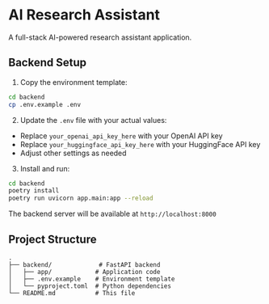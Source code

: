 # AI Research Assistant

A full-stack AI-powered research assistant application.

## Backend Setup

1. Copy the environment template:
```bash
cd backend
cp .env.example .env
```

2. Update the `.env` file with your actual values:
- Replace `your_openai_api_key_here` with your OpenAI API key
- Replace `your_huggingface_api_key_here` with your HuggingFace API key
- Adjust other settings as needed

3. Install and run:
```bash
cd backend
poetry install
poetry run uvicorn app.main:app --reload
```

The backend server will be available at `http://localhost:8000`

## Project Structure
```
.
├── backend/             # FastAPI backend
│   ├── app/            # Application code
│   ├── .env.example    # Environment template
│   └── pyproject.toml  # Python dependencies
└── README.md           # This file
```

